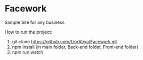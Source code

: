 # Facework
Sample Site for any business

How to run the project:
1. git clone https://github.com/LiorAtiya/Facework.git
2. npm install (in main folder, Back-end folder, Front-end folder)
3. npm run watch
